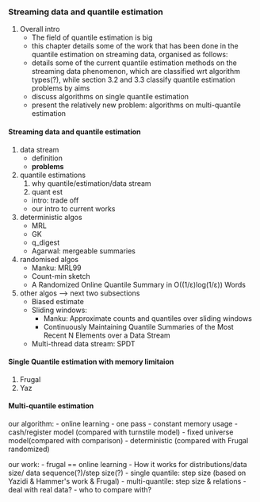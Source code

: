 ### Streaming data and quantile estimation

1. Overall intro
   - The field of quantile estimation is big
   - this chapter details some of the work that has been done in the quantile estimation on streaming data, organised as follows:
   - details some of the current quantile estimation methods on the streaming data phenomenon, which are classified wrt algorithm types(?), while section 3.2 and 3.3 classify quantile estimation problems by aims
   - discuss algorithms on single quantile estimation
   - present the relatively new problem: algorithms on multi-quantile estimation

#### Streaming data and quantile estimation
 1. data stream
    - definition
    - **problems**
    <!-- - models & maths? -->
 2. quantile estimations
    1. why quantile/estimation/data stream
    2. quant est
      - intro: trade off
      - our intro to current works
 3. deterministic algos
    - MRL
    - GK
    - q_digest
    - Agarwal: mergeable summaries
 4. randomised algos
    <!-- - Vitter: Random Sampling with a Reservoir -->
    - Manku: MRL99
    - Count-min sketch
    - A Randomized Online Quantile Summary in O((1/ε)log(1/ε)) Words
 5. other algos --> next two subsections
    - Biased estimate
    - Sliding windows:
      - Manku: Approximate counts and quantiles over sliding windows
      - Continuously Maintaining Quantile Summaries of the Most Recent N Elements
over a Data Stream
    - Multi-thread data stream: SPDT

#### Single Quantile estimation with memory limitaion
1. Frugal
2. Yaz

#### Multi-quantile estimation


our algorithm:
    - online learning
    - one pass
    - constant memory usage
    - cash/register model (compared with turnstile model)
    - fixed universe model(compared with comparison)
    - deterministic (compared with Frugal randomized)

our work:
    - frugal == online learning
    - How it works for distributions/data size/ data sequence(?)/step size(?) 
    - single quantile: step size (based on Yazidi & Hammer's work & Frugal)
    - multi-quantile: step size & relations
    - deal with real data?
    - who to compare with?